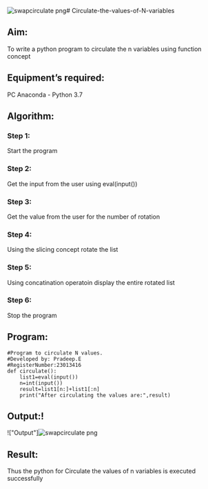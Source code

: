 ![swapcirculate png](https://github.com/pradeeprajeswari/Circulate-the-values-of-N-variables/assets/145743112/b8c9421f-2feb-4baa-8e29-4da5cf4cf4af)# Circulate-the-values-of-N-variables
## Aim:
To write a python program to circulate the n variables using function concept
## Equipment’s required:
PC
Anaconda - Python 3.7
## Algorithm: 
### Step 1: 
Start the program
### Step 2: 
Get the input from the user using eval(input())
### Step 3: 
Get the value from the user for the number of rotation
### Step 4: 
Using the slicing concept rotate the list

### Step 5: 
Using concatination operatoin display the entire rotated list
### Step 6: 
Stop the program
## Program:
```
#Program to circulate N values.
#Developed by: Pradeep.E
#RegisterNumber:23013416
def circulate():
    list1=eval(input())
    n=int(input())
    result=list1[n:]+list1[:n]
    print("After circulating the values are:",result)

```
## Output:!

!["Output"]![swapcirculate png](https://github.com/pradeeprajeswari/Circulate-the-values-of-N-variables/assets/145743112/135d2473-6f9a-4a26-a2c4-4c3f8cc6c09a)


## Result:
Thus the python for Circulate the values of n variables is executed successfully

